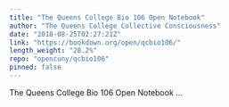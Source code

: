 ```yaml
---
title: "The Queens College Bio 106 Open Notebook"
author: "The Queens College Collective Consciousness"
date: "2018-08-25T02:27:21Z"
link: "https://bookdown.org/open/qcbio106/"
length_weight: "28.2%"
repo: "opencuny/qcbio106"
pinned: false
---
```


The Queens College Bio 106 Open Notebook ...
